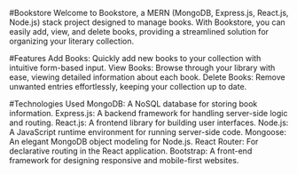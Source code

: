 #Bookstore
Welcome to Bookstore, a MERN (MongoDB, Express.js, React.js, Node.js) stack project designed to manage books. With Bookstore, you can easily add, view, and delete books, providing a streamlined solution for organizing your literary collection.

#Features
Add Books: Quickly add new books to your collection with intuitive form-based input.
View Books: Browse through your library with ease, viewing detailed information about each book.
Delete Books: Remove unwanted entries effortlessly, keeping your collection up to date.

#Technologies Used
MongoDB: A NoSQL database for storing book information.
Express.js: A backend framework for handling server-side logic and routing.
React.js: A frontend library for building user interfaces.
Node.js: A JavaScript runtime environment for running server-side code.
Mongoose: An elegant MongoDB object modeling for Node.js.
React Router: For declarative routing in the React application.
Bootstrap: A front-end framework for designing responsive and mobile-first websites.
 
